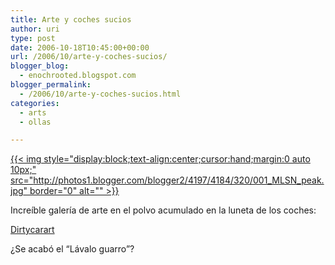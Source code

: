 ```yaml
---
title: Arte y coches sucios
author: uri
type: post
date: 2006-10-18T10:45:00+00:00
url: /2006/10/arte-y-coches-sucios/
blogger_blog:
  - enochrooted.blogspot.com
blogger_permalink:
  - /2006/10/arte-y-coches-sucios.html
categories:
  - arts
  - ollas

---
```

[{{< img style="display:block;text-align:center;cursor:hand;margin:0 auto 10px;" src="http://photos1.blogger.com/blogger2/4197/4184/320/001_MLSN_peak.jpg" border="0" alt="" >}}][1]

Increíble galería de arte en el polvo acumulado en la luneta de los coches:

[Dirtycarart][2]

¿Se acabó el &#8220;Lávalo guarro&#8221;?

 [1]: http://photos1.blogger.com/blogger2/4197/4184/1600/001_MLSN_peak.jpg
 [2]: http://www.dirtycarart.com/gallery/index.htm